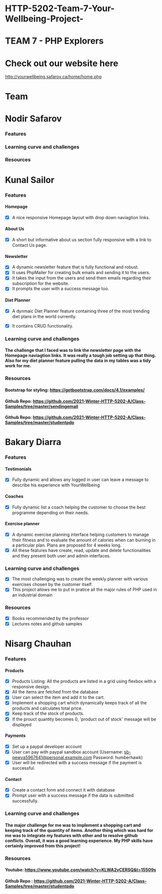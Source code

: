 # HTTP-5202-Team-7-Your-Wellbeing-Project-

# TEAM 7 - PHP Explorers

# Check out our website here
http://yourwellbeing.safarov.ca/home/home.php

# Team
# Nodir Safarov
### Features

### Learning curve and challenges
### Resources

# Kunal Sailor
### Features
#### Homepage
- [x] A nice responsive Homepage layout with drop down naviagtion links.
#### About Us
- [x] A short but informative about us section fully responsive with a link to Contact Us page.
#### Newsletter
- [x] A dynamic newsletter feature that is fully functional and robust.
- [x] It uses PhpMailer for creating bulk emails and sending it to the users.
- [x] It takes the input from the users and send them emails regarding their subscription for the website.
- [x] It prompts the user with a success message too.
#### Diet Planner
- [x] A dynmaic Diet Planner feature containing three of the most trending diet plans in the world currently.
- [x] It contains CRUD functionality.


### Learning curve and challenges
#### The challenge that I faced was to link the newsletter page with the Homepage naviagtion links. It was really a tough job setting up that thing. Also for my diet planner feature pulling the data in my tables was a tidy work for me. 

### Resources
#### Bootstrap for styling: https://getbootstrap.com/docs/4.1/examples/
#### Github Repo: https://github.com/2021-Winter-HTTP-5202-A/Class-Samples/tree/master/sendingemail
#### Github Repo: https://github.com/2021-Winter-HTTP-5202-A/Class-Samples/tree/master/studentpdo

# Bakary Diarra 
### Features
  #### Testimonials
   - [x] Fully dynamic  and allows any logged in user can leave a message to describe his experience with YourWellbeing
  #### Coaches 
   - [x] Fully dynamic list a coach helping the customer to choose the best programme depending on their needs.
  #### Exercise planner
   - [x] A dynamic exercise planning interface helping customers to manage their fitness and to evaluate the amount of calories when can burning in a particular plan. Plans are proposed for 4 weeks long.
   - [x] All these features have create, read, update and delete functionalities and they present both user and admin interfaces.
   
### Learning curve and challenges
   - [x] The most challenging was to create the weekly planner with various exercises chosen by the customer itself.
   - [x] This project allows me to put in pratice all the major rules of PHP used in an industrial domain
### Resources
   - [x] Books recommended by the professor
   - [x] Lectures notes and github samples

# Nisarg Chauhan
### Features
#### Products
- [x] Products Listing: All the products are listed in a grid using flexbox with a responsive design. 
- [x] All the items are fetched from the database 
- [x] User can select the item and add it to the cart.
- [x] Implement a shopping cart which dynamically keeps track of all the products and calculates total price.
- [x] Keep track of the stock of products.  
- [x] If the prouct quantity becomes 0, 'product out of stock' message will be displayed    
#### Payments
- [x] Set up a paypal developer account
- [x] User can pay with paypal sandbox account  (Username: sb-pewva5967641@personal.example.com     Password: humberhawk)
- [x] User will be redirected with a success message if the payment is successful.
#### Contact
- [x] Create a contact form and connect it with database
- [x] Prompt user with a success message if the data is submitted successfully. 

### Learning curve and challenges
#### The major challenge for me was to implement a shopping cart and keeping track of the quantity of items. Another thing which was hard for me was to integrate my features with other and to resolve github conflicts. Overall, it was a good learning experience. My PHP skills have certainly improved from this project! 

### Resources
#### Youtube: https://www.youtube.com/watch?v=KLWA2vCERSQ&t=15509s
#### Github Repo : https://github.com/2021-Winter-HTTP-5202-A/Class-Samples/tree/master/studentpdo





